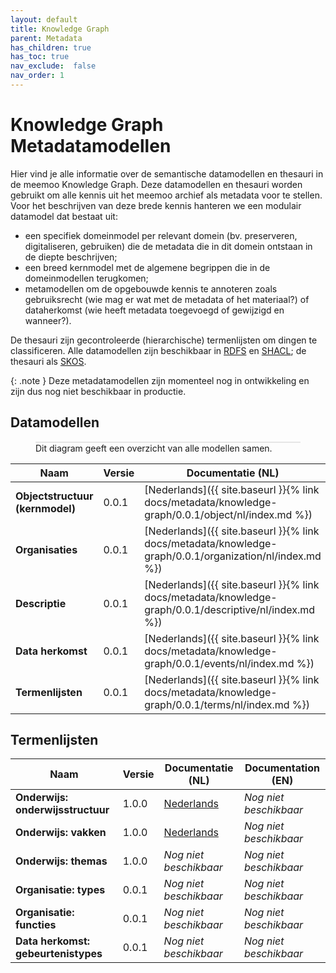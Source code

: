 ```yaml
---
layout: default
title: Knowledge Graph
parent: Metadata
has_children: true
has_toc: true
nav_exclude:  false
nav_order: 1
---
```


# Knowledge Graph Metadatamodellen

Hier vind je alle informatie over de semantische datamodellen en thesauri in de meemoo Knowledge Graph.
Deze datamodellen en thesauri worden gebruikt om alle kennis uit het meemoo archief als metadata voor te stellen.
Voor het beschrijven van deze brede kennis hanteren we een modulair datamodel dat bestaat uit:

- een specifiek domeinmodel per relevant domein (bv. preserveren, digitaliseren, gebruiken) die de metadata die in dit domein ontstaan in de diepte beschrijven;
- een breed kernmodel met de algemene begrippen die in de domeinmodellen terugkomen;
- metamodellen om de opgebouwde kennis te annoteren zoals gebruiksrecht (wie mag er wat met de metadata of het materiaal?) of dataherkomst (wie heeft metadata toegevoegd of gewijzigd en wanneer?).

De thesauri zijn gecontroleerde (hierarchische) termenlijsten om dingen te classificeren.
Alle datamodellen zijn beschikbaar in [RDFS](https://www.w3.org/TR/rdf-schema/) en [SHACL](https://www.w3.org/TR/shacl/); de thesauri als [SKOS](https://www.w3.org/TR/skos-reference/).

{: .note }
Deze metadatamodellen zijn momenteel nog in ontwikkeling en zijn dus nog niet beschikbaar in productie.



## Datamodellen


<figure>
    <div class="wrap">
        <div class="zoom">
            <!--<a href="0.0.1/all/nl/all-diagram.svg" target="_blank" rel="noopener noreferrer"> -->
                <object id="svg-object" data="0.0.1/all/nl/all-diagram.svg" type="image/svg+xml"></object>
            <!--</a>-->
        </div>
    </div>
    <figcaption>Dit diagram geeft een overzicht van alle modellen samen.</figcaption>
</figure>


|Naam|Versie|Documentatie (NL)|Documentation (EN)|
|----|------|-----------------------------|-------------------------|
| **Objectstructuur (kernmodel)** | 0.0.1 | [Nederlands]({{ site.baseurl }}{% link docs/metadata/knowledge-graph/0.0.1/object/nl/index.md %}) | [Engels]({{ site.baseurl }}{% link docs/metadata/knowledge-graph/0.0.1/object/en/index.md %})
| **Organisaties** | 0.0.1 | [Nederlands]({{ site.baseurl }}{% link docs/metadata/knowledge-graph/0.0.1/organization/nl/index.md %}) | [Engels]({{ site.baseurl }}{% link docs/metadata/knowledge-graph/0.0.1/organization/en/index.md %})
| **Descriptie** | 0.0.1 | [Nederlands]({{ site.baseurl }}{% link docs/metadata/knowledge-graph/0.0.1/descriptive/nl/index.md %}) | [Engels]({{ site.baseurl }}{% link docs/metadata/knowledge-graph/0.0.1/descriptive/en/index.md %})
| **Data herkomst** | 0.0.1 | [Nederlands]({{ site.baseurl }}{% link docs/metadata/knowledge-graph/0.0.1/events/nl/index.md %}) | [Engels]({{ site.baseurl }}{% link docs/metadata/knowledge-graph/0.0.1/events/en/index.md %}) |
| **Termenlijsten** | 0.0.1 | [Nederlands]({{ site.baseurl }}{% link docs/metadata/knowledge-graph/0.0.1/terms/nl/index.md %}) | [Engels]({{ site.baseurl }}{% link docs/metadata/knowledge-graph/0.0.1/terms/en/index.md %}) |

## Termenlijsten

|Naam|Versie|Documentatie (NL)|Documentation (EN)|
|----|------|-----------------------------|-------------------------|
| **Onderwijs: onderwijsstructuur** | 1.0.0 | [Nederlands](https://w3id.org/onderwijs-vlaanderen/id/structuur/) | _Nog niet beschikbaar_ |
| **Onderwijs: vakken** | 1.0.0 | [Nederlands](https://w3id.org/onderwijs-vlaanderen/id/vak/) | _Nog niet beschikbaar_ |
| **Onderwijs: themas** | 1.0.0 | _Nog niet beschikbaar_ | _Nog niet beschikbaar_ |
| **Organisatie: types** | 0.0.1 | _Nog niet beschikbaar_ | _Nog niet beschikbaar_ |
| **Organisatie: functies** | 0.0.1 | _Nog niet beschikbaar_ | _Nog niet beschikbaar_ |
| **Data herkomst: gebeurtenistypes** | 0.0.1 | _Nog niet beschikbaar_ | _Nog niet beschikbaar_ |

<style>
#svg-object {
    width: 100%;
    height: auto;
    background-color: #fff;
}

#svg-object text{
   -webkit-user-select: none;
   -moz-user-select: none;
   -ms-user-select: none;
   user-select: none;
}

.wrap {
  overflow: hidden;
  border: 1px solid #E6E6E6;
}

.zoom {
  position: relative;
}

.zoom:hover {
  transform: scale(6.0); cursor: grab;
}
.svg-external-link {
  width: 16px;
  height: 16px;
}
</style>


<script type="text/javascript">
  window.addEventListener("load", function() {
    var svgObject = document.getElementById('svg-object').contentDocument;
  
    var svg = svgObject.querySelector('svg[zoomAndPan="magnify"]');
    var zoomDiv = document.querySelector('.zoom');
    zoomDiv.addEventListener('mouseleave', onMouseOutZoomDiv);
    if (window.PointerEvent) {
      svg.addEventListener('pointerdown', onPointerDown);
      svg.addEventListener('pointerup', onPointerUp);
      svg.addEventListener('pointerleave', onPointerUp); 
      svg.addEventListener('pointermove', onPointerMove); 
    } else {

      svg.addEventListener('mousedown', onPointerDown); 
      svg.addEventListener('mouseup', onPointerUp); 
      svg.addEventListener('mouseleave', onPointerUp); 
      svg.addEventListener('mousemove', onPointerMove); 

      svg.addEventListener('touchstart', onPointerDown);
      svg.addEventListener('touchend', onPointerUp);
      svg.addEventListener('touchmove', onPointerMove); 
    }

    function getPointFromEvent (event) {
      var point = {x:0, y:0};
      if (event.targetTouches) {
        point.x = event.targetTouches[0].clientX;
        point.y = event.targetTouches[0].clientY;
      } else {
        point.x = event.clientX;
        point.y = event.clientY;
      }
      
      return point;
    }

    var isPointerDown = false;

    var pointerOrigin = {
      x: 0,
      y: 0
    };

    function onPointerDown(event) {
      isPointerDown = true; 
      
      var pointerPosition = getPointFromEvent(event);
      pointerOrigin.x = pointerPosition.x;
      pointerOrigin.y = pointerPosition.y;
    }

    var originalViewBoxString = svg.getAttribute('viewBox');
    var originalViewBoxList= svg.viewBox.baseVal;

    var originalViewBox = {
        x: originalViewBoxList.x,
        y: originalViewBoxList.y,
        width: originalViewBoxList.width,
        height: originalViewBoxList.height
    };

    var viewBox = structuredClone(originalViewBox);

    var newViewBox = {
      x: 0,
      y: 0
    };

    var ratio = viewBox.width / svg.getBoundingClientRect().width;
    window.addEventListener('resize', function() {
      ratio = viewBox.width / svg.getBoundingClientRect().width;
    });

    function onPointerMove (event) {
      if (!isPointerDown) {
        return;
      }
      event.preventDefault();

      var pointerPosition = getPointFromEvent(event);

      newViewBox.x = viewBox.x - ((pointerPosition.x - pointerOrigin.x) * ratio);
      newViewBox.y = viewBox.y - ((pointerPosition.y - pointerOrigin.y) * ratio);

      var viewBoxString = `${newViewBox.x} ${newViewBox.y} ${viewBox.width} ${viewBox.height}`;
      svg.setAttribute('viewBox', viewBoxString);
    }

    function onPointerUp() {
      isPointerDown = false;

      viewBox.x = newViewBox.x;
      viewBox.y = newViewBox.y;
    }
    function onMouseOutZoomDiv(event) {

      var viewBoxString = structuredClone(originalViewBoxString);
      viewBox.x = 0;
      viewBox.y = 0;
      svg.setAttribute('viewBox', originalViewBoxString);
    }

});
</script>